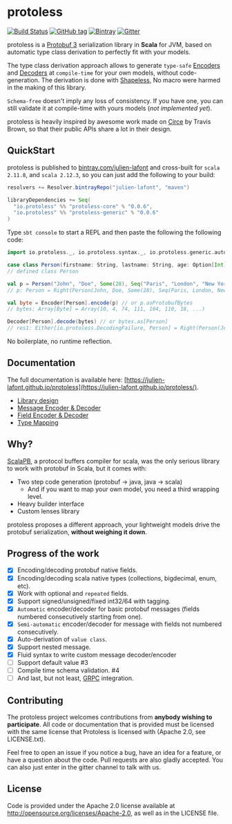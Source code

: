 # protoless

[![Build Status](https://travis-ci.org/julien-lafont/protoless.svg)](https://travis-ci.org/julien-lafont/protoless)
[![GitHub tag](https://img.shields.io/github/tag/julien-lafont/protoless.svg)]()
[![Bintray](https://img.shields.io/bintray/v/julien-lafont/maven/protoless-core.svg)]()
[![Gitter](https://img.shields.io/gitter/room/julien-lafont/protoless.js.svg)](https://gitter.im/protoless/Lobby)

protoless is a [Protobuf 3](https://developers.google.com/protocol-buffers/docs/proto3) serialization
library in **Scala** for JVM, based on automatic type class derivation to perfectly fit with your models.

The type class derivation approach allows to generate `type-safe` [Encoders](https://julien-lafont.github.io/protoless/api/io/protoless/Decoder.html)
and [Decoders](https://julien-lafont.github.io/protoless/api/io/protoless/Encoder.html) at `compile-time` for your own models,
without code-generation. The derivation is done with [Shapeless](https://github.com/milessabin/shapeless),
No macro were harmed in the making of this library.

`Schema-free` doesn't imply any loss of consistency. If you have one, you can still validate it at compile-time with yours models (*not implemented yet*).

protoless is heavily inspired by awesome work made on [Circe](http://circe.io) by Travis Brown, so that their public APIs share a lot in their design.

## QuickStart

protoless is published to [bintray.com/julien-lafont](https://bintray.com/julien-lafont/maven) and cross-built for `scala 2.11.8`, and `scala 2.12.3`, so you can just add the following to your build:

```scala
resolvers += Resolver.bintrayRepo("julien-lafont", "maven")

libraryDependencies += Seq(
  "io.protoless" %% "protoless-core" % "0.0.6",
  "io.protoless" %% "protoless-generic" % "0.0.6"
)
```

Type `sbt console` to start a REPL and then paste the following the following code:

```scala
import io.protoless._, io.protoless.syntax._, io.protoless.generic.auto._

case class Person(firstname: String, lastname: String, age: Option[Int], locations: Seq[String])
// defined class Person

val p = Person("John", "Doe", Some(28), Seq("Paris", "London", "New York"))
// p: Person = Right(Person(John, Doe, Some(28), Seq(Paris, London, New York)

val byte = Encoder[Person].encode(p) // or p.asProtobufBytes
// bytes: Array[Byte] = Array(10, 4, 74, 111, 104, 110, 18, ...)

Decoder[Person].decode(bytes) // or bytes.as[Person]
// res1: Either[io.protoless.DecodingFailure, Person] = Right(Person(John, Doe, Some(28), Seq(Paris, London, New York)))
```

No boilerplate, no runtime reflection.

## Documentation

The full documentation is available here: [https://julien-lafont.github.io/protoless](https://julien-lafont.github.io/protoless/).
 - [Library design](https://julien-lafont.github.io/protoless/design.html)
 - [Message Encoder & Decoder](https://julien-lafont.github.io/protoless/message.html)
 - [Field Encoder & Decoder](https://julien-lafont.github.io/protoless/field.html)
 - [Type Mapping](https://julien-lafont.github.io/protoless/mapping.html)

## Why?

[ScalaPB](https://github.com/scalapb/ScalaPB), a protocol buffers compiler for scala, was the only serious library to work with protobuf in Scala, but it comes with:
 * Two step code generation (protobuf -> java, java -> scala)
   * And if you want to map your own model, you need a third wrapping level.
 * Heavy builder interface
 * Custom lenses library

protoless proposes a different approach, your lightweight models drive the protobuf serialization, **without weighing it down**.

##  Progress of the work

- [x] Encoding/decoding protobuf native fields.
- [x] Encoding/decoding scala native types (collections, bigdecimal, enum, etc).
- [x] Work with optional and `repeated` fields.
- [x] Support signed/unsigned/fixed int32/64 with tagging.
- [x] `Automatic` encoder/decoder for basic protobuf messages (fields numbered consecutively starting from one).
- [x] `Semi-automatic` encoder/decoder for message with fields not numbered consecutively.
- [x] Auto-derivation of `value class`.
- [x] Support nested message.
- [x] Fluid syntax to write custom message decoder/encoder
- [ ] Support default value #3
- [ ] Compile time schema validation. #4
- [ ] And last, but not least, [GRPC](https://grpc.io/) integration.

## Contributing

The protoless project welcomes contributions from **anybody wishing to participate**. All code or documentation that is provided must be licensed with the same license that Protoless is licensed with (Apache 2.0, see LICENSE.txt).

Feel free to open an issue if you notice a bug, have an idea for a feature, or have a question about the code. Pull requests are also gladly accepted. You can also just enter in the gitter channel to talk with us.

## License

Code is provided under the Apache 2.0 license available at http://opensource.org/licenses/Apache-2.0, as well as in the LICENSE file.

